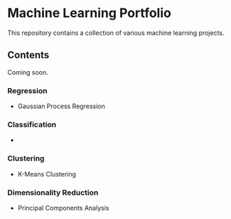 # Machine Learning Portfolio #

This repository contains a collection of various machine learning projects.


## Contents ##

Coming soon.


### Regression ###

* Gaussian Process Regression


### Classification ###

* 


### Clustering ###

* K-Means Clustering


### Dimensionality Reduction ###

* Principal Components Analysis
